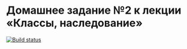 # Домашнее задание №2 к лекции «Классы, наследование»

[![Build status](https://ci.appveyor.com/api/projects/status/cvvgwfwsutpb964n/branch/master?svg=true)](https://ci.appveyor.com/project/Mistel-77/ajs-hw7-2/branch/master)
